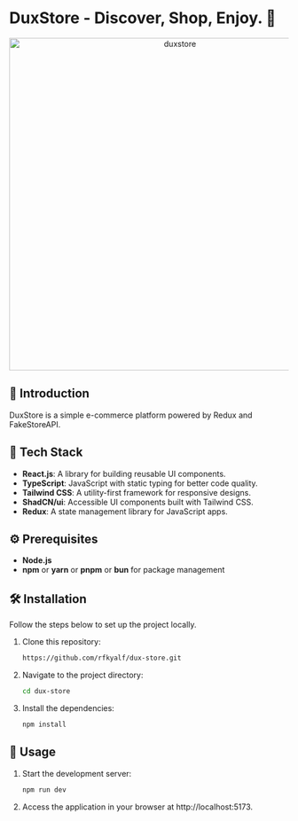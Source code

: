 # DuxStore - Discover, Shop, Enjoy. 🛒

<div align="center" width="100%">
   <img width="600" alt="duxstore" src="https://i.imgur.com/3Ovquyi.png">
</div>

## 🌟 Introduction

DuxStore is a simple e-commerce platform powered by Redux and FakeStoreAPI.

## 🧰 Tech Stack

- **React.js**: A library for building reusable UI components.
- **TypeScript**: JavaScript with static typing for better code quality.
- **Tailwind CSS**: A utility-first framework for responsive designs.
- **ShadCN/ui**: Accessible UI components built with Tailwind CSS.
- **Redux**: A state management library for JavaScript apps.

## ⚙️ Prerequisites

- **Node.js**
- **npm** or **yarn** or **pnpm** or **bun** for package management

## 🛠️ Installation

Follow the steps below to set up the project locally.

1. Clone this repository:

   ```bash
   https://github.com/rfkyalf/dux-store.git
   ```

2. Navigate to the project directory:

   ```bash
   cd dux-store
   ```

3. Install the dependencies:

   ```bash
   npm install
   ```

## 🚀 Usage

1. Start the development server:

   ```bash
   npm run dev
   ```

2. Access the application in your browser at http://localhost:5173.

